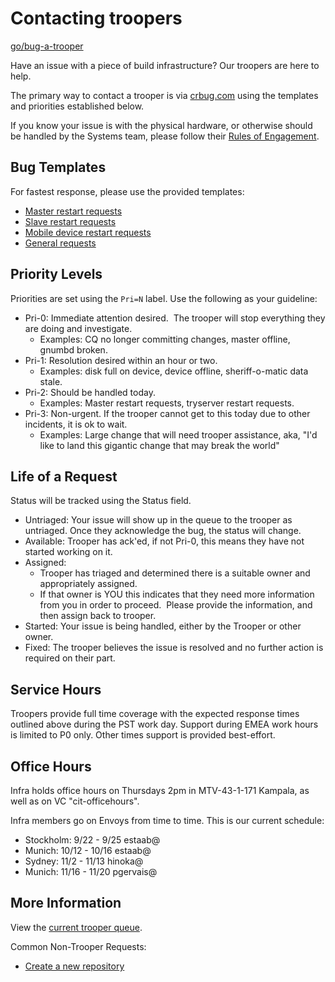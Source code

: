 # Contacting troopers

[go/bug-a-trooper]

Have an issue with a piece of build infrastructure?
Our troopers are here to help.

The primary way to contact a trooper is via [crbug.com](http://crbug.com) using
the templates and priorities established below.

If you know your issue is with the physical hardware, or otherwise should be
handled by the Systems team, please follow their
[Rules of Engagement](https://docs.google.com/document/d/1Lhki-HAANF8NQzChDKA-ip_GE4D6c9WU1uBXB76XhnU/edit#).

## Bug Templates

For fastest response, please use the provided templates:

*   [Master restart requests]
*   [Slave restart requests]
*   [Mobile device restart requests]
*   [General requests]

## Priority Levels

Priorities are set using the `Pri=N` label. Use the following as your guideline:

*   Pri-0: Immediate attention desired.  The trooper will stop everything they are
    doing and investigate.
    *   Examples: CQ no longer committing changes, master offline, gnumbd broken.
*   Pri-1: Resolution desired within an hour or two.
    * Examples: disk full on device, device offline, sheriff-o-matic data stale.
*   Pri-2: Should be handled today.
    *   Examples: Master restart requests, tryserver restart requests.
*   Pri-3: Non-urgent. If the trooper cannot get to this today due to other
    incidents, it is ok to wait.
    *   Examples: Large change that will need trooper assistance, aka,
        "I'd like to land this gigantic change that may break the world"</span>

## Life of a Request

Status will be tracked using the Status field.

*   Untriaged: Your issue will show up in the queue to the trooper as untriaged.
    Once they acknowledge the bug, the status will change.
*   Available: Trooper has ack'ed, if not Pri-0, this means they have not started working on it.
*   Assigned:
    *   Trooper has triaged and determined there is a suitable owner and
        appropriately assigned.
    *   If that owner is YOU this indicates that they need more information from you
        in order to proceed.  Please provide the information, and then assign back
        to trooper.
*   Started: Your issue is being handled, either by the Trooper or other owner.
*   Fixed: The trooper believes the issue is resolved and no further action is required on their part.

## Service Hours

Troopers provide full time coverage with the expected response times outlined
above during the PST work day. Support during EMEA work hours is limited to P0
only. Other times support is provided best-effort.

## Office Hours

Infra holds office hours on Thursdays 2pm in MTV-43-1-171 Kampala, as well as
on VC "cit-officehours".

Infra members go on Envoys from time to time.  This is our current schedule:
* Stockholm: 9/22 - 9/25 estaab@
* Munich: 10/12 - 10/16 estaab@
* Sydney: 11/2 - 11/13 hinoka@
* Munich: 11/16 - 11/20 pgervais@

## More Information

View the [current trooper queue].

Common Non-Trooper Requests:

*   [Create a new repository](https://code.google.com/p/chromium/issues/entry?template=Infra-Git)

[Master restart requests]: https://code.google.com/p/chromium/issues/entry?template=Build%20Infrastructure&labels=Restrict-View-Google,Infra-Troopers,Pri-2&summary=%5BMaster%20Restart%5D%20for%20%5Bmastername%5D&comment=Please%20provide%20the%20reason%20for%20restart%20(including%20CL%20link%20if%20possible).%0A%0ACc%20any%20users%20you%27d%20like%20notified%20of%20the%20restart.%0A%0ALeave%20at%20Pri-2%20for%20restart%20by%20end-of-day;%20Pri-1%20if%20you%20would%20like%20a%20restart%20sooner%20than%20that;%20or%20Pri-0%20if%20this%20is%20part%20of%20fixing%20an%20ongoing%20outage
[Slave restart requests]: https://code.google.com/p/chromium/issues/entry?template=Build%20Infrastructure&labels=Restrict-View-Google,Infra-Troopers,Pri-2&summary=%5BSlave%20Restart%5D%20for%20%5Bslave%20hostame%5D&comment=Please%20provide%20the%20reason%20for%20restart.%0A%0ALeave%20at%20Pri-2%20for%20restart%20by%20end-of-day;%20Pri-1%20if%20you%20would%20like%20a%20restart%20sooner%20than%20that;%20or%20Pri-0%20if%20this%20is%20part%20of%20fixing%20an%20ongoing%20outage.
[Mobile device restart requests]: https://code.google.com/p/chromium/issues/entry?template=Build%20Infrastructure&labels=Restrict-View-Google,Infra-Troopers,Infra-Labs,Pri-2&summary=%5BDevice%20Restart%5D%20for%20%5Bmastername%5D&comment=Please%20provide%20the%20reason%20for%20restart.%0A%0ALeave%20at%20Pri-2%20for%20restart%20by%20end-of-day;%20Pri-1%20if%20you%20would%20like%20a%20restart%20sooner%20than%20that;%20or%20Pri-0%20if%20this%20is%20part%20of%20fixing%20an%20ongoing%20outage.
[General requests]: https://code.google.com/p/chromium/issues/entry?template=Build%20Infrastructure&labels=Restrict-View-Google,Infra-Troopers&summary=%5BBrief%20description%20of%20problem%5D&comment=Please%20provide%20the%20details%20for%20your%20request%20here.%0A%0ASet%20Pri-0%20iff%20it%20requires%20immediate%20attention,%20Pri-1%20if%20resolution%20within%20a%20few%20hours%20is%20acceptable,%20and%20Pri-2%20if%20it%20just%20needs%20to%20be%20handled%20today.
[current trooper queue]: https://code.google.com/p/chromium/issues/list?q=Infra=Troopers&sort=pri+-status.
[go/bug-a-trooper]: http://go/bug-a-trooper
